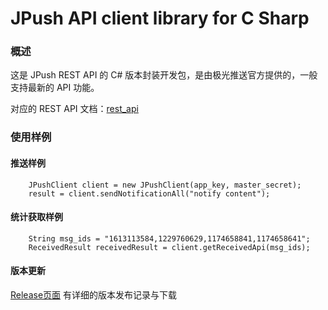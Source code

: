 <h1>JPush API client library for C Sharp</h1>

### 概述

这是 JPush REST API 的 C# 版本封装开发包，是由极光推送官方提供的，一般支持最新的 API 功能。

对应的 REST API 文档：[rest_api](../rest_api_v3_push)

### 使用样例

#### 推送样例

```
	JPushClient client = new JPushClient(app_key, master_secret);
    result = client.sendNotificationAll("notify content");
```

#### 统计获取样例

```
	String msg_ids = "1613113584,1229760629,1174658841,1174658641";
    ReceivedResult receivedResult = client.getReceivedApi(msg_ids);
```

#### 版本更新

[Release页面](https://github.com/jpush/jpush-api-csharp-client/releases) 有详细的版本发布记录与下载
